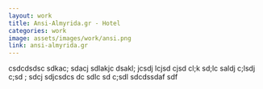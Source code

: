 ```yaml
---
layout: work
title: Ansi-Almyrida.gr - Hotel
categories: work
image: assets/images/work/ansi.png
link: ansi-almyrida.gr
---
```


csdcdsdsc sdkac; sdacj sdlakjc dsakl; jcsdj lcjsd cjsd cl;k sd;lc saldj c;lsdj c;sd ; sdcj sdjcsdcs
dc sdlc sd c;sdl sdcdssdaf sdf